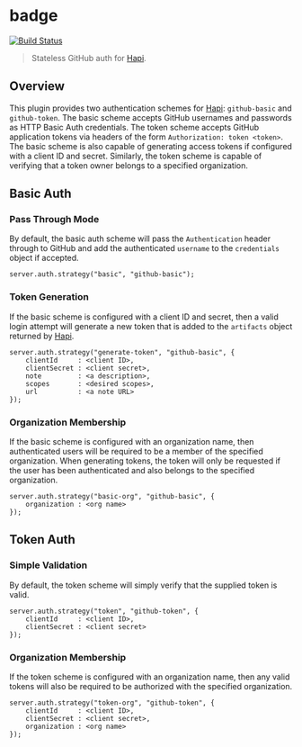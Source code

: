 badge
=====

[![Build Status](https://travis-ci.org/jagoda/badge.svg?branch=master)](https://travis-ci.org/jagoda/badge)

> Stateless GitHub auth for [Hapi][hapi].

## Overview

This plugin provides two authentication schemes for [Hapi][hapi]: `github-basic`
and `github-token`. The basic scheme accepts GitHub usernames and passwords
as HTTP Basic Auth credentials. The token scheme accepts GitHub application
tokens via headers of the form `Authorization: token <token>`. The basic scheme
is also capable of generating access tokens if configured with a client ID and
secret. Similarly, the token scheme is capable of verifying that a token owner
belongs to a specified organization.

## Basic Auth

### Pass Through Mode

By default, the basic auth scheme will pass the `Authentication` header through
to GitHub and add the authenticated `username` to the `credentials` object if
accepted.

	server.auth.strategy("basic", "github-basic");

### Token Generation

If the basic scheme is configured with a client ID and secret, then a valid
login attempt will generate a new token that is added to the `artifacts` object
returned by [Hapi][hapi].

	server.auth.strategy("generate-token", "github-basic", {
		clientId     : <client ID>,
		clientSecret : <client secret>,
		note         : <a description>,
		scopes       : <desired scopes>,
		url          : <a note URL>
	});

### Organization Membership

If the basic scheme is configured with an organization name, then authenticated
users will be required to be a member of the specified organization. When
generating tokens, the token will only be requested if the user has been
authenticated and also belongs to the specified organization.

	server.auth.strategy("basic-org", "github-basic", {
		organization : <org name>
	});

## Token Auth

### Simple Validation

By default, the token scheme will simply verify that the supplied token is
valid.

	server.auth.strategy("token", "github-token", {
		clientId     : <client ID>,
		clientSecret : <client secret>
	});

### Organization Membership

If the token scheme is configured with an organization name, then any valid
tokens will also be required to be authorized with the specified organization.

	server.auth.strategy("token-org", "github-token", {
		clientId     : <client ID>,
		clientSecret : <client secret>,
		organization : <org name>
	});

[Hapi]: https://github.com/spumko/hapi "Hapi"
